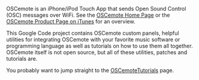 OSCemote is an iPhone/iPod Touch App that sends Open Sound Control (OSC) messages over WiFi.  See the [OSCemote Home Page](http://pixelverse.org/iphone/oscemote/) or the [OSCemote Product Page on iTunes](http://itunes.com/app/oscemote) for an overview.

This Google Code project contains OSCemote custom panels, helpful utilities for integrating OSCemote with your favorite music software or programming language as well as tutorials on how to use them all together.  OSCemote itself is not open source, but all of these utilities, patches and tutorials are.

You probably want to jump straight to the [OSCemoteTutorials](OSCemoteTutorials.md) page.